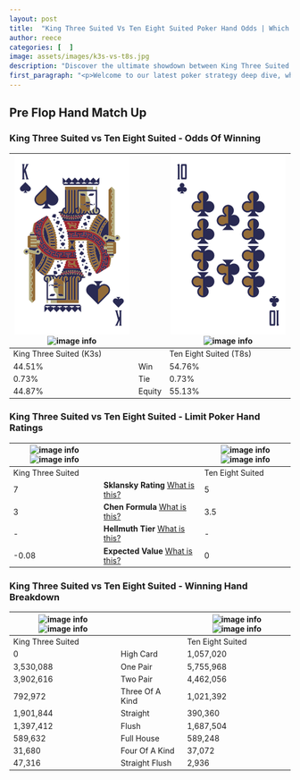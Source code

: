```yaml
---
layout: post
title:  "King Three Suited Vs Ten Eight Suited Poker Hand Odds | Which Is The Better Hand In Poker? A Complete Guide"
author: reece
categories: [  ]
image: assets/images/k3s-vs-t8s.jpg
description: "Discover the ultimate showdown between King Three Suited and Ten Eight Suited in poker! Uncover the odds, strategies, and scenarios where one hand triumphs over the other. Get ready to up your poker game with this thrilling analysis."
first_paragraph: "<p>Welcome to our latest poker strategy deep dive, where we're pitting two distinct hands against each other in a high-stakes showdown: King Three Suited vs Ten Eight Suited.</p><p>In the dynamic world of poker, every decision counts, and knowing which hand holds the upper hand is key to your success at the table.</p><p>In this article, we'll dissect these two hands, explore the scenarios where one dominates the other, and equip you with the knowledge to make strategic choices that can tip the odds in your favor.</p><p>Get ready to unravel the intriguing dynamics of these poker hands and elevate your game to new heights.</p>"
---
```




[comment]: # (sp0)

## Pre Flop Hand Match Up

<div class="table hand-ratings" markdown="1"> 



### King Three Suited vs Ten Eight Suited - Odds Of Winning


    
| ![image info](assets/images/hand1/k.png) ![image info](assets/images/hand1/3s.png) |  | ![image info](assets/images/hand2/t.png) ![image info](assets/images/hand2/8s.png) |
| -------- | -------- | -------- |
| King Three Suited (K3s) |  | Ten Eight Suited (T8s) |
| 44.51% | Win | 54.76% |
| 0.73% | Tie | 0.73% |
| 44.87% | Equity | 55.13% |




[comment]: # (sp1)



### King Three Suited vs Ten Eight Suited - Limit Poker Hand Ratings


    
| ![image info](https://www.riverpairs.com/assets/images/hand1/k.png) ![image info](https://www.riverpairs.com/assets/images/hand1/3s.png) |  | ![image info](https://www.riverpairs.com/assets/images/hand2/t.png) ![image info](https://www.riverpairs.com/assets/images/hand2/8s.png) |
| -------- | -------- | -------- |
| King Three Suited |  | Ten Eight Suited |
| 7 | **Sklansky Rating** [What is this?](/sklansky-rating-explained) | 5 |
| 3 | **Chen Formula** [What is this?](/chen-formula-explained) | 3.5 |
| - | **Hellmuth Tier** [What is this?](/Hellmuth-tier-explained) | - |
| -0.08 | **Expected Value** [What is this?](/expected-value-explained) | 0 |




[comment]: # (sp2)



### King Three Suited vs Ten Eight Suited - Winning Hand Breakdown


    
| ![image info](https://www.riverpairs.com/assets/images/hand1/k.png) ![image info](https://www.riverpairs.com/assets/images/hand1/3s.png) |  | ![image info](https://www.riverpairs.com/assets/images/hand2/t.png) ![image info](https://www.riverpairs.com/assets/images/hand2/8s.png) |
| -------- | -------- | -------- |
| King Three Suited |  | Ten Eight Suited |
| 0 | High Card | 1,057,020 |
| 3,530,088 | One Pair | 5,755,968 |
| 3,902,616 | Two Pair | 4,462,056 |
| 792,972 | Three Of A Kind | 1,021,392 |
| 1,901,844 | Straight | 390,360 |
| 1,397,412 | Flush | 1,687,504 |
| 589,632 | Full House | 589,248 |
| 31,680 | Four Of A Kind | 37,072 |
| 47,316 | Straight Flush | 2,936 |




[comment]: # (sp3)



</div>

[comment]: # (sp4)



[comment]: # (sp5)

